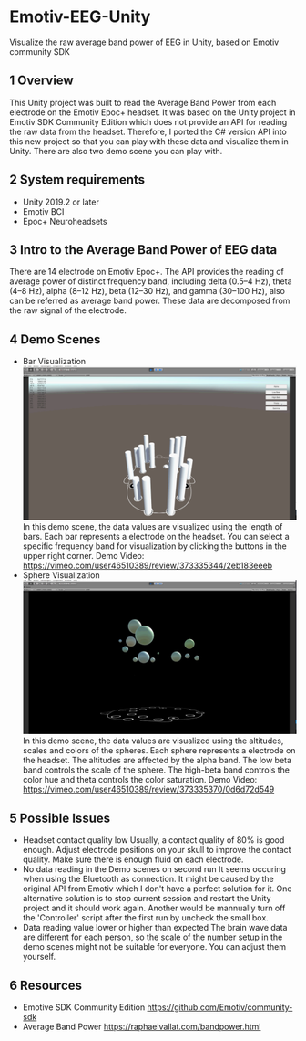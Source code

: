 # Emotiv-EEG-Unity
Visualize the raw average band power of EEG in Unity, based on Emotiv community SDK

## 1 Overview
This Unity project was built to read the Average Band Power from each electrode on the Emotiv Epoc+ headset. It was based on the Unity project in Emotiv SDK Community Edition which does not provide an API for reading the raw data from the headset. Therefore, I ported the C# version API into this new project so that you can play with these data and visualize them in Unity. There are also two demo scene you can play with.
 
## 2 System requirements
 - Unity 2019.2 or later
- Emotiv BCI
- Epoc+ Neuroheadsets

## 3 Intro to the Average Band Power of EEG data
There are 14 electrode on Emotiv Epoc+. The API provides the reading of average power of distinct frequency band, including delta (0.5–4 Hz), theta (4–8 Hz), alpha (8–12 Hz), beta (12–30 Hz), and gamma (30–100 Hz), also can be referred as average band power. These data are decomposed from the raw signal of the electrode.
 
## 4 Demo Scenes
- Bar Visualization
  ![Bar Visualization Demo](/bar-visualization-demo.png "Bar Visualization Demo")
  In this demo scene, the data values are visualized using the length of bars. Each bar represents a electrode on the headset. You can select a specific frequency band for visualization by clicking the buttons in the upper right corner.
  Demo Video: https://vimeo.com/user46510389/review/373335344/2eb183eeeb 
- Sphere Visualization
  ![Sphere Visualization Demo](/sphere-visualization-demo.png "Sphere Visualization Demo")
  In this demo scene, the data values are visualized using the altitudes, scales and colors of the spheres. Each sphere represents a electrode on the headset. The altitudes are affected by the alpha band. The low beta band controls the scale of the sphere. The high-beta band controls the color hue and theta controls the color saturation.
Demo Video: https://vimeo.com/user46510389/review/373335370/0d6d72d549

## 5	Possible Issues
- Headset contact quality low
  Usually, a contact quality of 80% is good enough. Adjust electrode positions on your skull to improve the contact quality. Make sure there is enough fluid on each electrode.
- No data reading in the Demo scenes on second run
  It seems occuring when using the Bluetooth as connection. It might be caused by the original API from Emotiv which I don't have a perfect solution for it. One alternative solution is to stop current session and restart the Unity project and it should work again. Another would be mannually turn off the 'Controller' script after the first run by uncheck the small box. 
- Data reading value lower or higher than expected
The brain wave data are different for each person, so the scale of the number setup in the demo scenes might not be suitable for everyone. You can adjust them yourself.
  
 
## 6 Resources
- Emotive SDK Community Edition  https://github.com/Emotiv/community-sdk
- Average Band Power  https://raphaelvallat.com/bandpower.html

